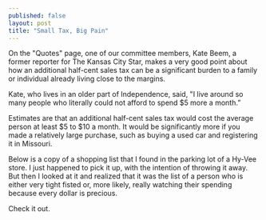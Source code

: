 ```yaml
---
published: false
layout: post
title: "Small Tax, Big Pain"
---
```


On the "Quotes" page, one of our committee members, Kate Beem, a former reporter for The Kansas City Star, makes a very good point about how an additional half-cent sales tax can be a significant burden to a family or individual already living close to the margins. 

Kate, who lives in an older part of Independence, said, "I live around so many people who literally could not afford to spend $5 more a month.”

Estimates are that an additional half-cent sales tax would cost the average person at least $5 to $10 a month. It would be significantly more if you made a relatively large purchase, such as buying a used car and registering it in Missouri.

Below is a copy of a shopping list that I found in the parking lot of a Hy-Vee store. I just happened to pick it up, with the intention of throwing it away. But then I looked at it and realized that it was the list of a person who is either very tight fisted or, more likely, really watching their spending because every dollar is precious.

Check it out. 

